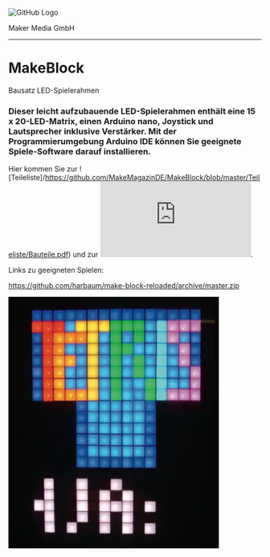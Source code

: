 ![GitHub Logo](http://www.heise.de/make/icons/make_logo.png)

Maker Media GmbH
*** 

# MakeBlock
Bausatz LED-Spielerahmen 

### Dieser leicht aufzubauende LED-Spielerahmen enthält eine 15 x 20-LED-Matrix, einen Arduino nano, Joystick und Lautsprecher inklusive Verstärker. Mit der Programmierumgebung Arduino IDE können Sie geeignete Spiele-Software darauf installieren.

Hier kommen Sie zur ![Teileliste]/https://github.com/MakeMagazinDE/MakeBlock/blob/master/Teileliste/Bauteile.pdf) und zur ![Bauanleitung](https://github.com/MakeMagazinDE/MakeBlock/blob/master/Bauanleitung/Bauanleitung.pdf).

Links zu geeigneten Spielen:

https://github.com/harbaum/make-block-reloaded/archive/master.zip

![Picture](https://github.com/MakeMagazinDE/MakeBlock/blob/master/tn_tetris_hw11.slr_SO.jpg) 


